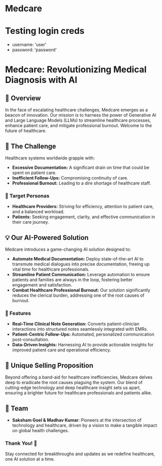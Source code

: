 # Medcare


# Testing login creds

- username: 'user'
- password: 'password'




# Medcare: Revolutionizing Medical Diagnosis with AI

## 🚀 Overview

In the face of escalating healthcare challenges, Medcare emerges as a beacon of innovation. Our mission is to harness the power of Generative AI and Large Language Models (LLMs) to streamline healthcare processes, enhance patient care, and mitigate professional burnout. Welcome to the future of healthcare.

## 📌 The Challenge

Healthcare systems worldwide grapple with:
- **Excessive Documentation:** A significant drain on time that could be spent on patient care.
- **Inefficient Follow-Ups:** Compromising continuity of care.
- **Professional Burnout:** Leading to a dire shortage of healthcare staff.

### 🎯 Target Personas

- **Healthcare Providers:** Striving for efficiency, attention to patient care, and a balanced workload.
- **Patients:** Seeking engagement, clarity, and effective communication in their care journey.

## 💡 Our AI-Powered Solution

Medcare introduces a game-changing AI solution designed to:

- **Automate Medical Documentation:** Deploy state-of-the-art AI to transmute medical dialogues into precise documentation, freeing up vital time for healthcare professionals.
- **Streamline Patient Communication:** Leverage automation to ensure patients and families are always in the loop, fostering better engagement and satisfaction.
- **Combat Healthcare Professional Burnout:** Our solution significantly reduces the clerical burden, addressing one of the root causes of burnout.

### 🌟 Features

- **Real-Time Clinical Note Generation:** Converts patient-clinician interactions into structured notes seamlessly integrated with EMRs.
- **Patient-Centric Follow-Ups:** Automated, personalized communication post-consultation.
- **Data-Driven Insights:** Harnessing AI to provide actionable insights for improved patient care and operational efficiency.

## 🚀 Unique Selling Proposition

Beyond offering a band-aid for healthcare inefficiencies, Medcare delves deep to eradicate the root causes plaguing the system. Our blend of cutting-edge technology and deep healthcare insight sets us apart, ensuring a brighter future for healthcare professionals and patients alike.

## 👥 Team

- **Saksham Goel & Madhav Kumar**: Pioneers at the intersection of technology and healthcare, driven by a vision to make a tangible impact on global health challenges.

### Thank You! 🌟

Stay connected for breakthroughs and updates as we redefine healthcare, one AI solution at a time.
